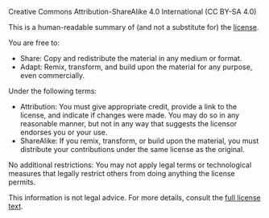 Creative Commons Attribution-ShareAlike 4.0 International (CC BY-SA 4.0)

This is a human-readable summary of (and not a substitute for) the [license](https://creativecommons.org/licenses/by-sa/4.0/legalcode).

You are free to:

- Share: Copy and redistribute the material in any medium or format.
- Adapt: Remix, transform, and build upon the material for any purpose, even commercially.

Under the following terms:

- Attribution: You must give appropriate credit, provide a link to the license, and indicate if changes were made. You may do so in any reasonable manner, but not in any way that suggests the licensor endorses you or your use.
- ShareAlike: If you remix, transform, or build upon the material, you must distribute your contributions under the same license as the original.

No additional restrictions: You may not apply legal terms or technological measures that legally restrict others from doing anything the license permits.

This information is not legal advice. For more details, consult the [full license text](https://creativecommons.org/licenses/by-sa/4.0/legalcode).
